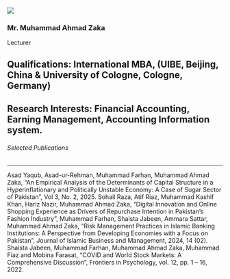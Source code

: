 [![](https://giki.edu.pk/wp-content/uploads/2025/04/Zaka-Pic-700x450.jpg)](https://giki.edu.pk/wp-content/uploads/2025/04/Zaka-Pic.jpg)
### Mr. Muhammad Ahmad Zaka
Lecturer
##  Qualifications: International MBA, (UIBE, Beijing, China & University of Cologne, Cologne, Germany)
##  Research Interests: Financial Accounting, Earning Management, Accounting Information system.
###### Selected Publications
* * *
Asad Yaqub, Asad-ur-Rehman, Muhammad Farhan, Muhammad Ahmad Zaka, “An Empirical Analysis of the Determinants of Capital Structure in a Hyperinflationary and Politically Unstable Economy: A Case of Sugar Sector of Pakistan”, Vol 3, No. 2, 2025.
Sohail Raza, Atif Riaz, Muhammad Kashif Khan, Hariz Nazir, Muhammad Ahmad Zaka, “Digital Innovation and Online Shopping Experience as Drivers of Repurchase Intention in Pakistan’s Fashion Industry”, 
Muhammad Farhan, Shaista Jabeen, Ammara Sattar, Muhammad Ahmad Zaka, “Risk Management Practices in Islamic Banking Institutions: A Perspective from Developing Economies with a Focus on Pakistan”, Journal of Islamic Business and Management, 2024, 14 (02).
Shaista Jabeen, Muhammad Farhan, Muhammad Ahmad Zaka, Muhammad Fiaz and Mobina Farasat, “COVID and World Stock Markets: A Comprehensive Discussion”, Frontiers in Psychology, vol. 12, pp. 1 – 16, 2022.
